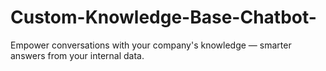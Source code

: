 # Custom-Knowledge-Base-Chatbot-
Empower conversations with your company's knowledge — smarter answers from your internal data.
